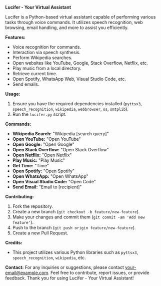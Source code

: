 **Lucifer - Your Virtual Assistant**


Lucifer is a Python-based virtual assistant capable of performing various tasks through voice commands. It utilizes speech recognition, web browsing, email handling, and more to assist you efficiently.

**Features:**
- Voice recognition for commands.
- Interaction via speech synthesis.
- Perform Wikipedia searches.
- Open websites like YouTube, Google, Stack Overflow, Netflix, etc.
- Play music from a local directory.
- Retrieve current time.
- Open Spotify, WhatsApp Web, Visual Studio Code, etc.
- Send emails.

**Usage:**
1. Ensure you have the required dependencies installed (`pyttsx3`, `speech_recognition`, `wikipedia`, `webbrowser`, `os`, `smtplib`).
2. Run the `lucifer.py` script.

**Commands:**
- **Wikipedia Search:** "Wikipedia [search query]"
- **Open YouTube:** "Open YouTube"
- **Open Google:** "Open Google"
- **Open Stack Overflow:** "Open Stack Overflow"
- **Open Netflix:** "Open Netflix"
- **Play Music:** "Play Music"
- **Get Time:** "Time"
- **Open Spotify:** "Open Spotify"
- **Open WhatsApp:** "Open WhatsApp"
- **Open Visual Studio Code:** "Open Code"
- **Send Email:** "Email to [recipient]"

**Contributing:**
1. Fork the repository.
2. Create a new branch (`git checkout -b feature/new-feature`).
3. Make your changes and commit them (`git commit -am 'Add new feature'`).
4. Push to the branch (`git push origin feature/new-feature`).
5. Create a new Pull Request.

**Credits:**
- This project utilizes various Python libraries such as `pyttsx3`, `speech_recognition`, `wikipedia`, etc.



**Contact:**
For any inquiries or suggestions, please contact [your-email@example.com](mailto:kaustubh.dwi651@gmail.com).
Feel free to contribute, report issues, or provide feedback. Thank you for using Lucifer - Your Virtual Assistant!
